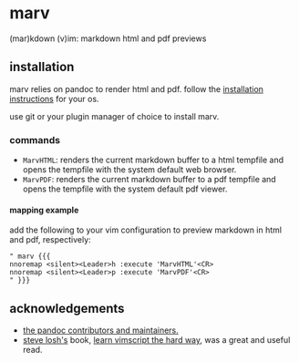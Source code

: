 marv
====

(mar)kdown (v)im: markdown html and pdf previews

## installation

marv relies on pandoc to render html and pdf. follow the [installation instructions](https://pandoc.org/installing.html) for your os.

use git or your plugin manager of choice to install marv.

### commands

* `MarvHTML`: renders the current markdown buffer to a html tempfile and opens the tempfile with the system default web browser.
* `MarvPDF`: renders the current markdown buffer to a pdf tempfile and opens the tempfile with the system default pdf viewer.

#### mapping example

add the following to your vim configuration to preview markdown in html and pdf, respectively:

```vimscript
" marv {{{
nnoremap <silent><Leader>h :execute 'MarvHTML'<CR>
nnoremap <silent><Leader>p :execute 'MarvPDF'<CR>
" }}}
```

## acknowledgements

* [the pandoc contributors and maintainers.](https://github.com/jgm/pandoc/graphs/contributors)
* [steve losh's](https://stevelosh.com/) book, [learn vimscript the hard way](https://learnvimscriptthehardway.stevelosh.com/), was a great and useful read.
